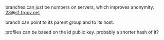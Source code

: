 
#

branches can just be numbers on servers, which improves anonymity.
23@s1.froov.net

branch can point to its parent group and to its host.

profiles can be based on the id public key. probably a shorter hash of it?
